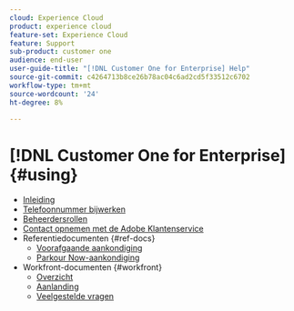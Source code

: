 ```yaml
---
cloud: Experience Cloud
product: experience cloud
feature-set: Experience Cloud
feature: Support
sub-product: customer one
audience: end-user
user-guide-title: "[!DNL Customer One for Enterprise] Help"
source-git-commit: c4264713b8ce26b78ac04c6ad2cd5f33512c6702
workflow-type: tm+mt
source-wordcount: '24'
ht-degree: 8%

---
```



# [!DNL Customer One for Enterprise] {#using}

+ [Inleiding](home.md)
+ [Telefoonnummer bijwerken](phone-numbers.md)
+ [Beheerdersrollen](admin-roles.md)
+ [Contact opnemen met de Adobe Klantenservice](customer-care.md)
+ Referentiedocumenten {#ref-docs}
   + [Voorafgaande aankondiging](intro-customer-support.md)
   + [Parkour Now-aankondiging](parkour-now.md)
+ Workfront-documenten {#workfront}
   + [Overzicht](overview.md)
   + [Aanlanding](landing.md)
   + [Veelgestelde vragen](faq.md)

